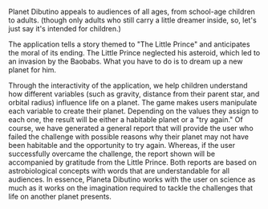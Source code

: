 Planet Dibutino appeals to audiences of all ages, from school-age children to adults. (though only adults who still carry a little dreamer inside, so, let's just say it's intended for children.)

The application tells a story themed to "The Little Prince" and anticipates the moral of its ending. The Little Prince neglected his asteroid, which led to an invasion by the Baobabs. What you have to do is to dream up a new planet for him.

Through the interactivity of the application, we help children understand how different variables (such as gravity, distance from their parent star, and orbital radius) influence life on a planet. The game makes users manipulate each variable to create their planet. Depending on the values they assign to each one, the result will be either a habitable planet or a "try again." Of course, we have generated a general report that will provide the user who failed the challenge with possible reasons why their planet may not have been habitable and the opportunity to try again. Whereas, if the user successfully overcame the challenge, the report shown will be accompanied by gratitude from the Little Prince. Both reports are based on astrobiological concepts with words that are understandable for all audiences. In essence, Planeta Dibutino works with the user on science as much as it works on the imagination required to tackle the challenges that life on another planet presents.
